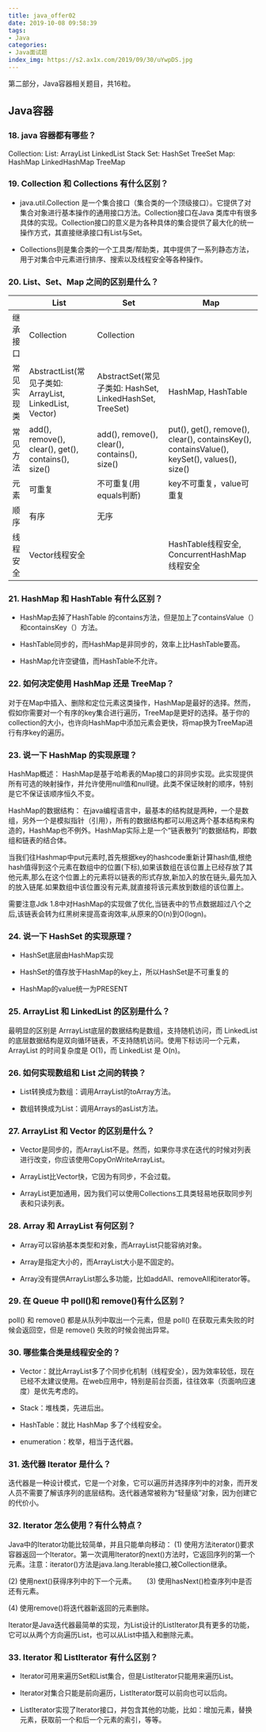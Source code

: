 ```yaml
---
title: java_offer02
date: 2019-10-08 09:58:39
tags:
- Java
categories:
- Java面试题
index_img: https://s2.ax1x.com/2019/09/30/uYwpDS.jpg
---
```

第二部分，Java容器相关题目，共16粒。
<!--more-->
## Java容器
### 18. java 容器都有哪些？
Collection:
  List: ArrayList LinkedList Stack
  Set: HashSet TreeSet
Map:
  HashMap
  LinkedHashMap
  TreeMap

### 19. Collection 和 Collections 有什么区别？
* java.util.Collection 是一个集合接口（集合类的一个顶级接口）。它提供了对集合对象进行基本操作的通用接口方法。Collection接口在Java 类库中有很多具体的实现。Collection接口的意义是为各种具体的集合提供了最大化的统一操作方式，其直接继承接口有List与Set。

* Collections则是集合类的一个工具类/帮助类，其中提供了一系列静态方法，用于对集合中元素进行排序、搜索以及线程安全等各种操作。

### 20. List、Set、Map 之间的区别是什么？
|      | List  |  Set   | Map  |
|  ----  | ----  |  ----  | ----  |
| 继承接口  | Collection | Collection |   |
| 常见实现类  | AbstractList(常见子类如: ArrayList, LinkedList, Vector) | AbstractSet(常见子类如: HashSet, LinkedHashSet, TreeSet)  | HashMap, HashTable |
| 常见方法  | add(), remove(), clear(), get(), contains(), size() | add(), remove(), clear(), contains(), size()  | put(), get(), remove(), clear(), containsKey(), containsValue(), keySet(), values(), size() |
| 元素  | 可重复 | 不可重复(用equals判断)  | key不可重复，value可重复 |
| 顺序  | 有序 | 无序  |   |
| 线程安全  | Vector线程安全 |    | HashTable线程安全, ConcurrentHashMap线程安全 |

### 21. HashMap 和 HashTable 有什么区别？
* HashMap去掉了HashTable 的contains方法，但是加上了containsValue（）和containsKey（）方法。

* HashTable同步的，而HashMap是非同步的，效率上比HashTable要高。

* HashMap允许空键值，而HashTable不允许。

### 22. 如何决定使用 HashMap 还是 TreeMap？
对于在Map中插入、删除和定位元素这类操作，HashMap是最好的选择。然而，假如你需要对一个有序的key集合进行遍历，TreeMap是更好的选择。基于你的collection的大小，也许向HashMap中添加元素会更快，将map换为TreeMap进行有序key的遍历。

### 23. 说一下 HashMap 的实现原理？
HashMap概述： HashMap是基于哈希表的Map接口的非同步实现。此实现提供所有可选的映射操作，并允许使用null值和null键。此类不保证映射的顺序，特别是它不保证该顺序恒久不变。 

HashMap的数据结构： 在java编程语言中，最基本的结构就是两种，一个是数组，另外一个是模拟指针（引用），所有的数据结构都可以用这两个基本结构来构造的，HashMap也不例外。HashMap实际上是一个“链表散列”的数据结构，即数组和链表的结合体。

当我们往Hashmap中put元素时,首先根据key的hashcode重新计算hash值,根绝hash值得到这个元素在数组中的位置(下标),如果该数组在该位置上已经存放了其他元素,那么在这个位置上的元素将以链表的形式存放,新加入的放在链头,最先加入的放入链尾.如果数组中该位置没有元素,就直接将该元素放到数组的该位置上。

需要注意Jdk 1.8中对HashMap的实现做了优化,当链表中的节点数据超过八个之后,该链表会转为红黑树来提高查询效率,从原来的O(n)到O(logn)。

### 24. 说一下 HashSet 的实现原理？
* HashSet底层由HashMap实现

* HashSet的值存放于HashMap的key上，所以HashSet是不可重复的

* HashMap的value统一为PRESENT

### 25. ArrayList 和 LinkedList 的区别是什么？
最明显的区别是 ArrrayList底层的数据结构是数组，支持随机访问，而 LinkedList 的底层数据结构是双向循环链表，不支持随机访问。使用下标访问一个元素，ArrayList 的时间复杂度是 O(1)，而 LinkedList 是 O(n)。

### 26. 如何实现数组和 List 之间的转换？
* List转换成为数组：调用ArrayList的toArray方法。

* 数组转换成为List：调用Arrays的asList方法。

### 27. ArrayList 和 Vector 的区别是什么？
* Vector是同步的，而ArrayList不是。然而，如果你寻求在迭代的时候对列表进行改变，你应该使用CopyOnWriteArrayList。 

* ArrayList比Vector快，它因为有同步，不会过载。 

* ArrayList更加通用，因为我们可以使用Collections工具类轻易地获取同步列表和只读列表。

### 28. Array 和 ArrayList 有何区别？
* Array可以容纳基本类型和对象，而ArrayList只能容纳对象。 

* Array是指定大小的，而ArrayList大小是不固定的。 

* Array没有提供ArrayList那么多功能，比如addAll、removeAll和iterator等。

### 29. 在 Queue 中 poll()和 remove()有什么区别？
poll() 和 remove() 都是从队列中取出一个元素，但是 poll() 在获取元素失败的时候会返回空，但是 remove() 失败的时候会抛出异常。

### 30. 哪些集合类是线程安全的？
* Vector：就比ArrayList多了个同步化机制（线程安全），因为效率较低，现在已经不太建议使用。在web应用中，特别是前台页面，往往效率（页面响应速度）是优先考虑的。

* Stack：堆栈类，先进后出。

* HashTable：就比 HashMap 多了个线程安全。

* enumeration：枚举，相当于迭代器。

### 31. 迭代器 Iterator 是什么？
迭代器是一种设计模式，它是一个对象，它可以遍历并选择序列中的对象，而开发人员不需要了解该序列的底层结构。迭代器通常被称为“轻量级”对象，因为创建它的代价小。

### 32. Iterator 怎么使用？有什么特点？
Java中的Iterator功能比较简单，并且只能单向移动：
(1) 使用方法iterator()要求容器返回一个Iterator。第一次调用Iterator的next()方法时，它返回序列的第一个元素。注意：iterator()方法是java.lang.Iterable接口,被Collection继承。

(2) 使用next()获得序列中的下一个元素。
　
(3) 使用hasNext()检查序列中是否还有元素。

(4) 使用remove()将迭代器新返回的元素删除。

Iterator是Java迭代器最简单的实现，为List设计的ListIterator具有更多的功能，它可以从两个方向遍历List，也可以从List中插入和删除元素。

### 33. Iterator 和 ListIterator 有什么区别？
* Iterator可用来遍历Set和List集合，但是ListIterator只能用来遍历List。 

* Iterator对集合只能是前向遍历，ListIterator既可以前向也可以后向。 

* ListIterator实现了Iterator接口，并包含其他的功能，比如：增加元素，替换元素，获取前一个和后一个元素的索引，等等。